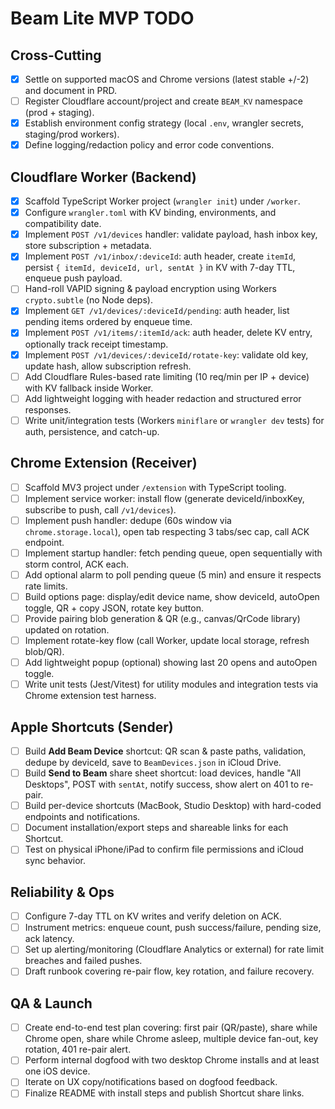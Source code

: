# Beam Lite MVP TODO

## Cross-Cutting
- [x] Settle on supported macOS and Chrome versions (latest stable +/-2) and document in PRD.
- [ ] Register Cloudflare account/project and create `BEAM_KV` namespace (prod + staging).
- [x] Establish environment config strategy (local `.env`, wrangler secrets, staging/prod workers).
- [x] Define logging/redaction policy and error code conventions.

## Cloudflare Worker (Backend)
- [x] Scaffold TypeScript Worker project (`wrangler init`) under `/worker`.
- [x] Configure `wrangler.toml` with KV binding, environments, and compatibility date.
- [x] Implement `POST /v1/devices` handler: validate payload, hash inbox key, store subscription + metadata.
- [x] Implement `POST /v1/inbox/:deviceId`: auth header, create `itemId`, persist `{ itemId, deviceId, url, sentAt }` in KV with 7-day TTL, enqueue push payload.
- [ ] Hand-roll VAPID signing & payload encryption using Workers `crypto.subtle` (no Node deps).
- [x] Implement `GET /v1/devices/:deviceId/pending`: auth header, list pending items ordered by enqueue time.
- [x] Implement `POST /v1/items/:itemId/ack`: auth header, delete KV entry, optionally track receipt timestamp.
- [x] Implement `POST /v1/devices/:deviceId/rotate-key`: validate old key, update hash, allow subscription refresh.
- [ ] Add Cloudflare Rules-based rate limiting (10 req/min per IP + device) with KV fallback inside Worker.
- [ ] Add lightweight logging with header redaction and structured error responses.
- [ ] Write unit/integration tests (Workers `miniflare` or `wrangler dev` tests) for auth, persistence, and catch-up.

## Chrome Extension (Receiver)
- [ ] Scaffold MV3 project under `/extension` with TypeScript tooling.
- [ ] Implement service worker: install flow (generate deviceId/inboxKey, subscribe to push, call `/v1/devices`).
- [ ] Implement push handler: dedupe (60s window via `chrome.storage.local`), open tab respecting 3 tabs/sec cap, call ACK endpoint.
- [ ] Implement startup handler: fetch pending queue, open sequentially with storm control, ACK each.
- [ ] Add optional alarm to poll pending queue (5 min) and ensure it respects rate limits.
- [ ] Build options page: display/edit device name, show deviceId, autoOpen toggle, QR + copy JSON, rotate key button.
- [ ] Provide pairing blob generation & QR (e.g., canvas/QrCode library) updated on rotation.
- [ ] Implement rotate-key flow (call Worker, update local storage, refresh blob/QR).
- [ ] Add lightweight popup (optional) showing last 20 opens and autoOpen toggle.
- [ ] Write unit tests (Jest/Vitest) for utility modules and integration tests via Chrome extension test harness.

## Apple Shortcuts (Sender)
- [ ] Build **Add Beam Device** shortcut: QR scan & paste paths, validation, dedupe by deviceId, save to `BeamDevices.json` in iCloud Drive.
- [ ] Build **Send to Beam** share sheet shortcut: load devices, handle "All Desktops", POST with `sentAt`, notify success, show alert on 401 to re-pair.
- [ ] Build per-device shortcuts (MacBook, Studio Desktop) with hard-coded endpoints and notifications.
- [ ] Document installation/export steps and shareable links for each Shortcut.
- [ ] Test on physical iPhone/iPad to confirm file permissions and iCloud sync behavior.

## Reliability & Ops
- [ ] Configure 7-day TTL on KV writes and verify deletion on ACK.
- [ ] Instrument metrics: enqueue count, push success/failure, pending size, ack latency.
- [ ] Set up alerting/monitoring (Cloudflare Analytics or external) for rate limit breaches and failed pushes.
- [ ] Draft runbook covering re-pair flow, key rotation, and failure recovery.

## QA & Launch
- [ ] Create end-to-end test plan covering: first pair (QR/paste), share while Chrome open, share while Chrome asleep, multiple device fan-out, key rotation, 401 re-pair alert.
- [ ] Perform internal dogfood with two desktop Chrome installs and at least one iOS device.
- [ ] Iterate on UX copy/notifications based on dogfood feedback.
- [ ] Finalize README with install steps and publish Shortcut share links.
